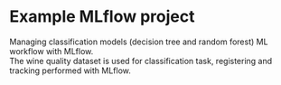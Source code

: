 # Example MLflow project

Managing classification models (decision tree and random forest) ML workflow with MLflow. 
<br>
The wine quality dataset is used for classification task, registering and tracking performed with MLflow.
